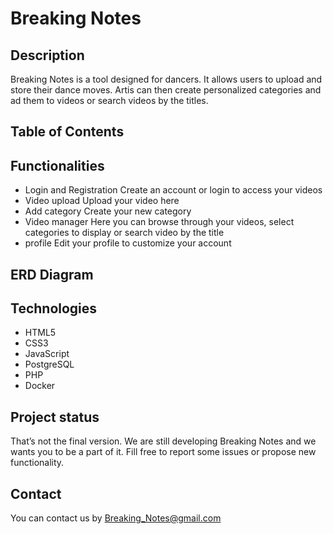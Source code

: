 #  Breaking Notes
##  Description
Breaking Notes is a tool designed for dancers. It allows users to upload and store  their dance moves. Artis can then create personalized categories and ad them to videos or search videos by the titles.
##  Table of Contents
##  Functionalities
* Login and Registration
Create an account or login to access your videos
* Video upload
Upload your video here
* Add category
Create your new category
* Video manager
Here you can browse through your videos, select categories to display or search video by the title
* profile
Edit your profile to customize your account
##  ERD Diagram
##  Technologies
* HTML5
* CSS3
* JavaScript
* PostgreSQL
* PHP
* Docker
##  Project status
That’s not the final version. We are still developing Breaking Notes and we wants you to be a part of it. Fill free to report some issues or propose new functionality.
##  Contact
You can contact us by Breaking_Notes@gmail.com